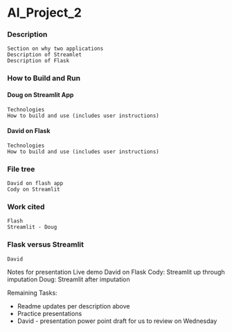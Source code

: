 # AI_Project_2

### Description
    Section on why two applications
    Description of Streamlet
    Description of Flask

### How to Build and Run

#### Doug on Streamlit App
    Technologies
    How to build and use (includes user instructions)

#### David on Flask
    Technologies    
    How to build and use (includes user instructions)

### File tree
    David on flash app
    Cody on Streamlit


### Work cited
    Flash
    Streamlit - Doug

### Flask versus Streamlit
    David


Notes for presentation
Live demo
David on Flask
Cody: Streamlit up through imputation
Doug: Streamlit after imputation

Remaining Tasks:
* Readme updates per description above
* Practice presentations
* David - presentation power point draft for us to review on Wednesday